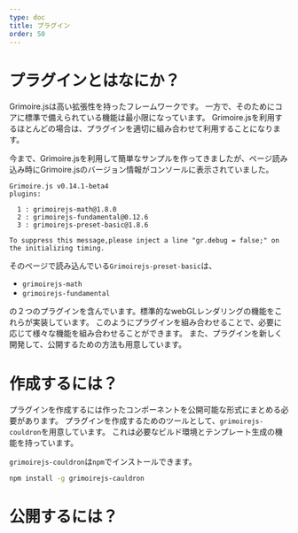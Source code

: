 ```yaml
---
type: doc
title: プラグイン
order: 50
---
```


# プラグインとはなにか？
Grimoire.jsは高い拡張性を持ったフレームワークです。
一方で、そのためにコアに標準で備えられている機能は最小限になっています。
Grimoire.jsを利用するほとんどの場合は、プラグインを適切に組み合わせて利用することになります。

今まで、Grimoire.jsを利用して簡単なサンプルを作ってきましたが、ページ読み込み時にGrimoire.jsのバージョン情報がコンソールに表示されていました。

```
Grimoire.js v0.14.1-beta4
plugins:

  1 : grimoirejs-math@1.8.0
  2 : grimoirejs-fundamental@0.12.6
  3 : grimoirejs-preset-basic@1.8.6

To suppress this message,please inject a line "gr.debug = false;" on the initializing timing.
```
そのページで読み込んでいる`Grimoirejs-preset-basic`は、

- `grimoirejs-math`
- `grimoirejs-fundamental`

の２つのプラグインを含んでいます。標準的なwebGLレンダリングの機能をこれらが実装しています。
このようにプラグインを組み合わせることで、必要に応じて様々な機能を組み合わせることができます。
また、プラグインを新しく開発して、公開するための方法も用意しています。


# 作成するには？
プラグインを作成するには作ったコンポーネントを公開可能な形式にまとめる必要があります。
プラグインを作成するためのツールとして、`grimoirejs-couldron`を用意しています。
これは必要なビルド環境とテンプレート生成の機能を持っています。

`grimoirejs-couldron`は`npm`でインストールできます。

```sh
npm install -g grimoirejs-cauldron
```




# 公開するには？
